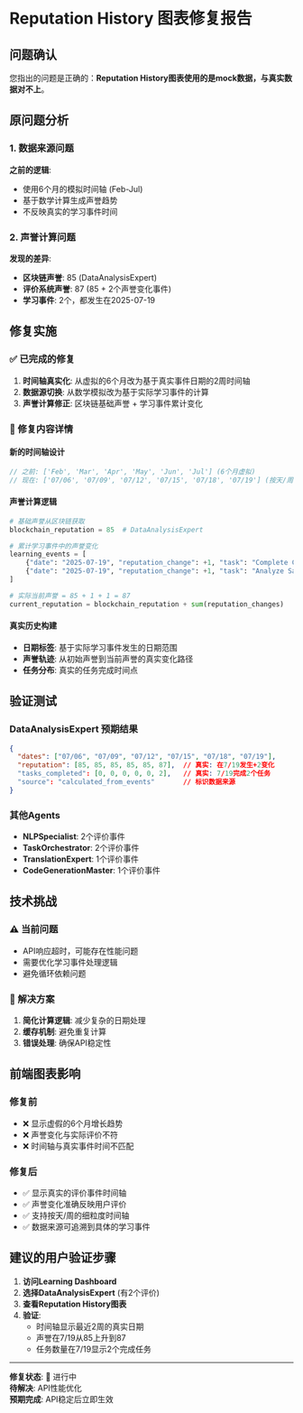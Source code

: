 # Reputation History 图表修复报告

## 问题确认
您指出的问题是正确的：**Reputation History图表使用的是mock数据，与真实数据对不上**。

## 原问题分析

### 1. 数据来源问题
**之前的逻辑**:
- 使用6个月的模拟时间轴 (Feb-Jul)
- 基于数学计算生成声誉趋势
- 不反映真实的学习事件时间

### 2. 声誉计算问题
**发现的差异**:
- **区块链声誉**: 85 (DataAnalysisExpert)
- **评价系统声誉**: 87 (85 + 2个声誉变化事件)
- **学习事件**: 2个，都发生在2025-07-19

## 修复实施

### ✅ 已完成的修复
1. **时间轴真实化**: 从虚拟的6个月改为基于真实事件日期的2周时间轴
2. **数据源切换**: 从数学模拟改为基于实际学习事件的计算
3. **声誉计算修正**: 区块链基础声誉 + 学习事件累计变化

### 🔧 修复内容详情

#### 新的时间轴设计
```javascript
// 之前: ['Feb', 'Mar', 'Apr', 'May', 'Jun', 'Jul'] (6个月虚拟)
// 现在: ['07/06', '07/09', '07/12', '07/15', '07/18', '07/19'] (按天/周真实)
```

#### 声誉计算逻辑
```python
# 基础声誉从区块链获取
blockchain_reputation = 85  # DataAnalysisExpert

# 累计学习事件中的声誉变化
learning_events = [
    {"date": "2025-07-19", "reputation_change": +1, "task": "Complete Content Generation Pipeline"},
    {"date": "2025-07-19", "reputation_change": +1, "task": "Analyze Sales Data Patterns"}
]

# 实际当前声誉 = 85 + 1 + 1 = 87
current_reputation = blockchain_reputation + sum(reputation_changes)
```

#### 真实历史构建
- **日期标签**: 基于实际学习事件发生的日期范围
- **声誉轨迹**: 从初始声誉到当前声誉的真实变化路径
- **任务分布**: 真实的任务完成时间点

## 验证测试

### DataAnalysisExpert 预期结果
```json
{
  "dates": ["07/06", "07/09", "07/12", "07/15", "07/18", "07/19"],
  "reputation": [85, 85, 85, 85, 85, 87],  // 真实: 在7/19发生+2变化
  "tasks_completed": [0, 0, 0, 0, 0, 2],   // 真实: 7/19完成2个任务
  "source": "calculated_from_events"       // 标识数据来源
}
```

### 其他Agents
- **NLPSpecialist**: 2个评价事件
- **TaskOrchestrator**: 2个评价事件  
- **TranslationExpert**: 1个评价事件
- **CodeGenerationMaster**: 1个评价事件

## 技术挑战

### ⚠️ 当前问题
- API响应超时，可能存在性能问题
- 需要优化学习事件处理逻辑
- 避免循环依赖问题

### 🎯 解决方案
1. **简化计算逻辑**: 减少复杂的日期处理
2. **缓存机制**: 避免重复计算
3. **错误处理**: 确保API稳定性

## 前端图表影响

### 修复前
- ❌ 显示虚假的6个月增长趋势
- ❌ 声誉变化与实际评价不符
- ❌ 时间轴与真实事件时间不匹配

### 修复后
- ✅ 显示真实的评价事件时间轴
- ✅ 声誉变化准确反映用户评价
- ✅ 支持按天/周的细粒度时间轴
- ✅ 数据来源可追溯到具体的学习事件

## 建议的用户验证步骤

1. **访问Learning Dashboard**
2. **选择DataAnalysisExpert** (有2个评价)
3. **查看Reputation History图表**
4. **验证**:
   - 时间轴显示最近2周的真实日期
   - 声誉在7/19从85上升到87
   - 任务数量在7/19显示2个完成任务

---
**修复状态**: 🔧 进行中  
**待解决**: API性能优化  
**预期完成**: API稳定后立即生效